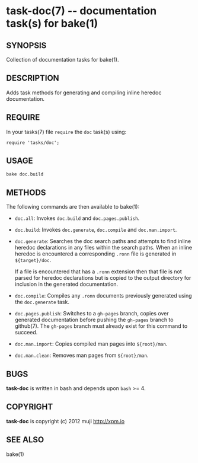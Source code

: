task-doc(7) -- documentation task(s) for bake(1)
=============================================

## SYNOPSIS

Collection of documentation tasks for bake(1).

## DESCRIPTION

Adds task methods for generating and compiling inline heredoc documentation.

## REQUIRE

In your tasks(7) file `require` the `doc` task(s) using:

	require 'tasks/doc';

## USAGE

	bake doc.build

## METHODS

The following commands are then available to bake(1):

* `doc.all`:
	Invokes `doc.build` and `doc.pages.publish`.

* `doc.build`:
	Invokes `doc.generate`, `doc.compile` and `doc.man.import`.

* `doc.generate`:
	Searches the doc search paths and attempts to find inline heredoc declarations in any files within the search paths. When an inline heredoc is encountered a corresponding `.ronn` file is generated in `${target}/doc`.
	
	If a file is encountered that has a `.ronn` extension then that file is not parsed for heredoc declarations but is copied to the output directory for inclusion in the generated documentation.
	
* `doc.compile`:
	Compiles any `.ronn` documents previously generated using the `doc.generate` task.
	
* `doc.pages.publish`:
	Switches to a `gh-pages` branch, copies over generated documentation before pushing the `gh-pages` branch to github(7). The `gh-pages` branch must already exist for this command to succeed.
	
* `doc.man.import`:
	Copies compiled man pages into `${root}/man`.
	
* `doc.man.clean`:
	Removes man pages from `${root}/man`.

## BUGS

**task-doc** is written in bash and depends upon `bash` >= 4.

## COPYRIGHT

**task-doc** is copyright (c) 2012 muji <http://xpm.io>

## SEE ALSO

bake(1)


[SYNOPSIS]: #SYNOPSIS "SYNOPSIS"
[DESCRIPTION]: #DESCRIPTION "DESCRIPTION"
[REQUIRE]: #REQUIRE "REQUIRE"
[USAGE]: #USAGE "USAGE"
[METHODS]: #METHODS "METHODS"
[BUGS]: #BUGS "BUGS"
[COPYRIGHT]: #COPYRIGHT "COPYRIGHT"
[SEE ALSO]: #SEE-ALSO "SEE ALSO"


[strike(1)]: strike.1.html
[boilerplate(3)]: boilerplate.3.html
[require(3)]: require.3.html
[method(3)]: method.3.html
[http(3)]: http.3.html
[bake(1)]: bake.1.html
[rest(1)]: rest.1.html
[git(1)]: http://git-scm.com/
[bash(1)]: http://man.cx/bash(1)
[curl(1)]: http://man.cx/curl(1)
[tee(1)]: http://man.cx/tee(1)
[ronn(1)]: https://github.com/rtomayko/ronn
[github(7)]: http://github.com/
[json-sh(1)]: https://github.com/dominictarr/JSON.sh
[npm(1)]: http://npmjs.org
[delegate(3)]: delegate.3.html
[executable(3)]: executable.3.html
[globals-api(3)]: globals-api.3.html
[help(7)]: help.7.html
[strike-credits(7)]: strike-credits.7.html
[strike-tree(7)]: strike-tree.7.html
[strike(7)]: strike.7.html
[task-assert(7)]: task-assert.7.html
[task-clean(7)]: task-clean.7.html
[task-doc(7)]: task-doc.7.html
[task-list(7)]: task-list.7.html
